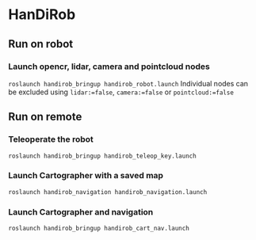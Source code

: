 # HanDiRob

## Run on robot

### Launch opencr, lidar, camera and pointcloud nodes
`roslaunch handirob_bringup handirob_robot.launch`
Individual nodes can be excluded using `lidar:=false`, `camera:=false` or `pointcloud:=false`

## Run on remote

### Teleoperate the robot

`roslaunch handirob_bringup handirob_teleop_key.launch`

### Launch Cartographer with a saved map

`roslaunch handirob_navigation handirob_navigation.launch`

### Launch Cartographer and navigation

`roslaunch handirob_bringup handirob_cart_nav.launch`
